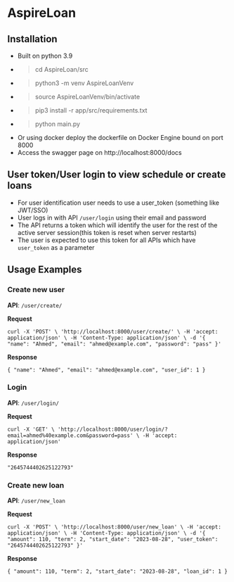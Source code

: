 # AspireLoan

## Installation

- Built on python 3.9
- > cd AspireLoan/src
- > python3 -m venv AspireLoanVenv
- > source AspireLoanVenv/bin/activate
- > pip3 install -r app/src/requirements.txt
- > python main.py
- Or using docker deploy the dockerfile on Docker Engine bound on port 8000
- Access the swagger page on http://localhost:8000/docs

## User token/User login to view schedule or create loans

- For user identification user needs to use a user_token (something like JWT/SSO)
- User logs in with API `/user/login` using their email and password
- The API returns a token which will identify the user for the rest of the active server session(this token is reset
  when server restarts)
- The user is expected to use this token for all APIs which have `user_token` as a parameter

## Usage Examples

### Create new user

**API**: `/user/create/`

**Request**

`
curl -X 'POST' \
'http://localhost:8000/user/create/' \
-H 'accept: application/json' \
-H 'Content-Type: application/json' \
-d '{
"name": "Ahmed",
"email": "ahmed@example.com",
"password": "pass"
}'
`

**Response**

`{
"name": "Ahmed",
"email": "ahmed@example.com",
"user_id": 1
}`

### Login

**API**: `/user/login/`

**Request**

`
curl -X 'GET' \
'http://localhost:8000/user/login/?email=ahmed%40example.com&password=pass' \
-H 'accept: application/json'
`

**Response**

`"2645744402625122793"`

### Create new loan

**API**: `/user/new_loan`

**Request**

`
curl -X 'POST' \
'http://localhost:8000/user/new_loan' \
-H 'accept: application/json' \
-H 'Content-Type: application/json' \
-d '{
"amount": 110,
"term": 2,
"start_date": "2023-08-28",
"user_token": "2645744402625122793"
}'
`

**Response**

`{
"amount": 110,
"term": 2,
"start_date": "2023-08-28",
"loan_id": 1
}`

